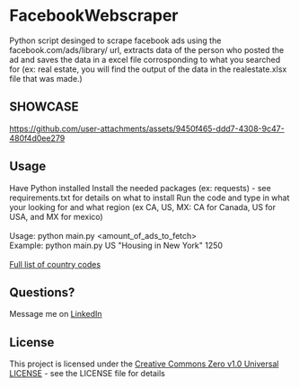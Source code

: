 # FacebookWebscraper
Python script desinged to scrape facebook ads using the facebook.com/ads/library/ url, extracts data of the person who posted the ad and saves the data in a excel file
corrosponding to what you searched for (ex: real estate, you will find the output of the data in the realestate.xlsx file that was made.)


## SHOWCASE
https://github.com/user-attachments/assets/9450f465-ddd7-4308-9c47-480f4d0ee279


## Usage
Have Python installed
Install the needed packages (ex: requests) - see requirements.txt for details on what to install
Run the code and type in what your looking for and what region (ex CA, US, MX: CA for Canada, US for USA, and MX for mexico)<br/><br/>
Usage: python main.py <countryCode> <query> <amount_of_ads_to_fetch><br/>
Example: python main.py US "Housing in New York" 1250<br/><br/>
[Full list of country codes](https://www.iban.com/country-codes)


## Questions?
Message me on [LinkedIn](https://www.linkedin.com/in/mohammed-a-1840b129b/)


## License
This project is licensed under the [Creative Commons Zero v1.0 Universal LICENSE](https://github.com/MohammedAlAkashi/FacebookWebscraper/blob/main/LICENSE) - see the LICENSE file for details


